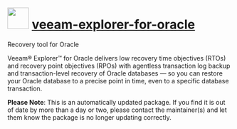 # <img src="https://cdn.jsdelivr.net/gh/mkevenaar/chocolatey-packages@0aa90b9a3e8cae019512dcfbda714fb841510b0a/icons/veeam-explorer-for-oracle.png" width="48" height="48"/> [veeam-explorer-for-oracle](https://chocolatey.org/packages/veeam-explorer-for-oracle)

Recovery tool for Oracle

Veeam® Explorer™ for Oracle delivers low recovery time objectives (RTOs) and recovery point objectives (RPOs) with agentless transaction log backup and transaction-level recovery of Oracle databases — so you can restore your Oracle database to a precise point in time, even to a specific database transaction.

**Please Note**: This is an automatically updated package. If you find it is
out of date by more than a day or two, please contact the maintainer(s) and
let them know the package is no longer updating correctly.
